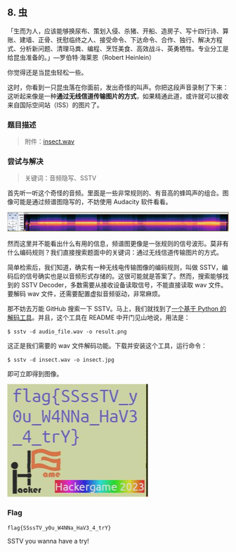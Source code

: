 ## 8. 虫

「生而为人，应该能够换尿布、策划入侵、杀猪、开船、造房子、写十四行诗、算账、建墙、正骨、抚慰临终之人、接受命令、下达命令、合作、独行、解决方程式、分析新问题、清理马粪、编程、烹饪美食、高效战斗、英勇牺牲。专业分工是给昆虫准备的。」—罗伯特·海莱恩（Robert Heinlein）

你觉得还是当昆虫轻松一些。

这时，你看到一只昆虫落在你面前，发出奇怪的叫声。你把这段声音录制了下来：这听起来像是一种**通过无线信道传输图片的方式**，如果精通此道，或许就可以接收来自国际空间站（ISS）的图片了。

### 题目描述

> 附件：[insect.wav](./insect.wav)

### 尝试与解决

> 关键词：音频隐写、SSTV

首先听一听这个奇怪的音频。里面是一些非常规则的、有音高的蜂鸣声的组合。图像可能是通过频谱图隐写的，不妨使用 Audacity 软件看看。

![](./assets/spectrum.png)

然而这里并不能看出什么有用的信息，频谱图更像是一张规则的信号波形。莫非有什么编码规则？我们直接搜索题面中的关键词：通过无线信道传输图片的方式。

简单检索后，我们知道，确实有一种无线电传输图像的编码规则，叫做 SSTV，编码后的信号确实也是以音频形式存储的。这很可能就是答案了。然而，搜索能够找到的 SSTV Decoder，多数需要从接收设备读取信号，不能直接读取 wav 文件。要解码 wav 文件，还需要配置虚拟音频驱动，非常麻烦。

那不妨去万能 GitHub 搜索一下 SSTV。马上，我们就找到了[一个基于 Python 的解码工具](https://github.com/colaclanth/sstv)。并且，这个工具在 README 中开门见山地说，用法是：

```plain
$ sstv -d audio_file.wav -o result.png
```

这正是我们需要的 wav 文件解码功能。下载并安装这个工具，运行命令：

```plain
$ sstv -d insect.wav -o insect.jpg
```

即可立即得到图像。

![](./insect.jpg)

### Flag

```plain
flag{SSssTV_y0u_W4NNa_HaV3_4_trY}
```

SSTV you wanna have a try!

